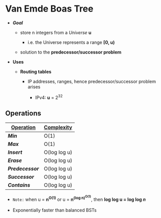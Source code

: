 #  **Van Emde Boas Tree**

* ***Goal***
  * store n integers from a *Universe* **u**
    
    * i.e. the Universe represents a range **[0, u)**
  
  * solution to the **predecessor/successor problem**

* **Uses**
  * **Routing tables** 
    
    * IP addresses, ranges, hence predecessor/successor problem arises
      
      * IPv4: **u** = 2<sup>32</sup>
      
## Operations
| <ins>**Operation**</ins> | <ins>**Complexity**</ins> |
|--------------------------|---------------------------|
| ***Min***                | O(1)                      |
| ***Max***                | O(1)                      |
| ***Insert***             | O(log log u)              |
| ***Erase***              | O(log log u)              |
| ***Predecessor***        | O(log log u)              |
| ***Successor***          | O(log log u)              |
| ***Contains***           | O(log log u)              |


* ```Note:``` when u = **n<sup>O(1)</sup>** or u = **n<sup>(log n)<sup>O(1)</sup></sup>**, then **log log u = log log *n***
<br></br>
* Exponentially faster than balanced BSTs

